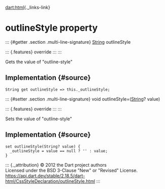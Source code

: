 [dart:html](../../dart-html/dart-html-library){._links-link}

outlineStyle property
=====================

::: {#getter .section .multi-line-signature}
[String](../../dart-core/string-class) outlineStyle

::: {.features}
override
:::
:::

Gets the value of \"outline-style\"

Implementation {#source}
--------------

``` {.language-dart data-language="dart"}
String get outlineStyle => this._outlineStyle;
```

::: {#setter .section .multi-line-signature}
void outlineStyle=([String](../../dart-core/string-class)? value)

::: {.features}
override
:::
:::

Sets the value of \"outline-style\"

Implementation {#source}
--------------

``` {.language-dart data-language="dart"}
set outlineStyle(String? value) {
  _outlineStyle = value == null ? '' : value;
}
```

::: {._attribution}
© 2012 the Dart project authors\
Licensed under the BSD 3-Clause \"New\" or \"Revised\" License.\
<https://api.dart.dev/stable/2.18.5/dart-html/CssStyleDeclaration/outlineStyle.html>
:::
